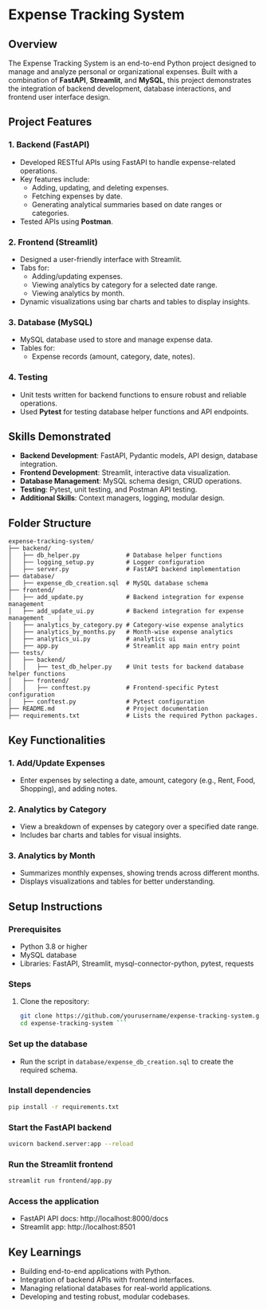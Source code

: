 # Expense Tracking System 

## **Overview**
The Expense Tracking System is an end-to-end Python project designed to manage and analyze personal or organizational expenses. Built with a combination of **FastAPI**, **Streamlit**, and **MySQL**, this project demonstrates the integration of backend development, database interactions, and frontend user interface design. 


## **Project Features**
### 1. **Backend (FastAPI)**
- Developed RESTful APIs using FastAPI to handle expense-related operations.
- Key features include:
  - Adding, updating, and deleting expenses.
  - Fetching expenses by date.
  - Generating analytical summaries based on date ranges or categories.
- Tested APIs using **Postman**.

### 2. **Frontend (Streamlit)**
- Designed a user-friendly interface with Streamlit.
- Tabs for:
  - Adding/updating expenses.
  - Viewing analytics by category for a selected date range.
  - Viewing analytics by month.
- Dynamic visualizations using bar charts and tables to display insights.

### 3. **Database (MySQL)**
- MySQL database used to store and manage expense data.
- Tables for:
  - Expense records (amount, category, date, notes).

### 4. **Testing**
- Unit tests written for backend functions to ensure robust and reliable operations.
- Used **Pytest** for testing database helper functions and API endpoints.


## **Skills Demonstrated**
- **Backend Development**: FastAPI, Pydantic models, API design, database integration.
- **Frontend Development**: Streamlit, interactive data visualization.
- **Database Management**: MySQL schema design, CRUD operations.
- **Testing**: Pytest, unit testing, and Postman API testing.
- **Additional Skills**: Context managers, logging, modular design.


## **Folder Structure**
```
expense-tracking-system/
├── backend/
│   ├── db_helper.py             # Database helper functions
│   ├── logging_setup.py         # Logger configuration
│   ├── server.py                # FastAPI backend implementation
├── database/
│   ├── expense_db_creation.sql  # MySQL database schema
├── frontend/
│   ├── add_update.py            # Backend integration for expense management
│   ├── add_update_ui.py         # Backend integration for expense management    |
│   ├── analytics_by_category.py # Category-wise expense analytics
│   ├── analytics_by_months.py   # Month-wise expense analytics
│   ├── analytics_ui.py          # analytics ui
│   ├── app.py                   # Streamlit app main entry point
├── tests/
│   ├── backend/
│   │   ├── test_db_helper.py    # Unit tests for backend database helper functions
│   ├── frontend/                
│   │   ├── conftest.py          # Frontend-specific Pytest configuration 
│   ├── conftest.py              # Pytest configuration
├── README.md                    # Project documentation
├── requirements.txt             # Lists the required Python packages.
```

## **Key Functionalities**
### **1. Add/Update Expenses**
- Enter expenses by selecting a date, amount, category (e.g., Rent, Food, Shopping), and adding notes.

### **2. Analytics by Category**
- View a breakdown of expenses by category over a specified date range.
- Includes bar charts and tables for visual insights.

### **3. Analytics by Month**
- Summarizes monthly expenses, showing trends across different months.
- Displays visualizations and tables for better understanding.



## **Setup Instructions**
### Prerequisites
- Python 3.8 or higher
- MySQL database
- Libraries: FastAPI, Streamlit, mysql-connector-python, pytest, requests

### Steps
1. Clone the repository:
   ```bash
   git clone https://github.com/yourusername/expense-tracking-system.git
   cd expense-tracking-system ```
### **Set up the database**
- Run the script in `database/expense_db_creation.sql` to create the required schema.

### **Install dependencies**
```bash
pip install -r requirements.txt
```

### **Start the FastAPI backend**
```bash
uvicorn backend.server:app --reload
```

### **Run the Streamlit frontend**
```bash
streamlit run frontend/app.py
```

### **Access the application**
- FastAPI API docs: http://localhost:8000/docs
- Streamlit app: http://localhost:8501


## Key Learnings
- Building end-to-end applications with Python.
- Integration of backend APIs with frontend interfaces.
- Managing relational databases for real-world applications.
- Developing and testing robust, modular codebases.










